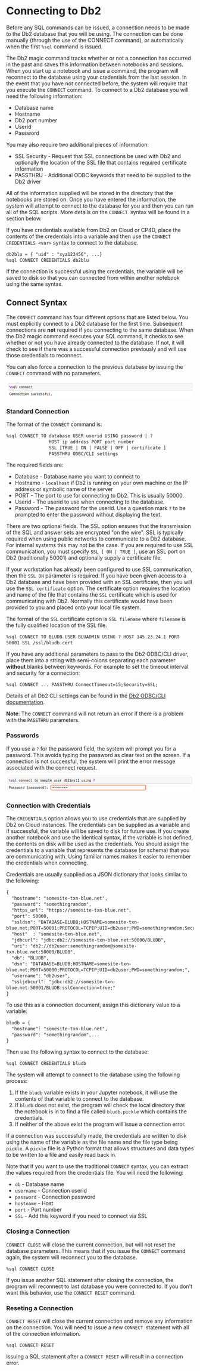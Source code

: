 # Connecting to Db2

Before any SQL commands can be issued, a connection needs to be made to the Db2 database that you will be using. The connection can be done manually (through the use of the CONNECT command), or automatically when the first `%sql` command is issued.

The Db2 magic command tracks whether or not a connection has occurred in the past and saves this information between notebooks and sessions. When you start up a notebook and issue a command, the program will reconnect to the database using your credentials from the last session. In the event that you have not connected before, the system will require that you execute the `CONNECT` command. To connect to a Db2 database you will need the following information:

  * Database name 
  * Hostname 
  * Db2 port number
  * Userid
  * Password

You may also require two additional pieces of information:

  * SSL Security - Request that SSL connections be used with Db2 and optionally the location of the SSL file that contains required certificate information
  * PASSTHRU - Additional ODBC keywords that need to be supplied to the Db2 driver

All of the information supplied will be stored in the directory that the notebooks are stored on. Once you have entered the information, the system will attempt to connect to the database for you and then you can run all of the SQL scripts. More details on the `CONNECT `syntax will be found in a section below.

If you have credentials available from Db2 on Cloud or CP4D, place the contents of the credentials into a variable and then use the `CONNECT CREDENTIALS <var>` syntax to connect to the database.
```
db2blu = { "uid" : "xyz123456", ...}
%sql CONNECT CREDENTIALS db2blu
```

If the connection is successful using the credentials, the variable will be saved to disk so that you can connected from within another notebook using the same syntax.

## Connect Syntax

The `CONNECT` command has four different options that are listed below. You must explicitly connect to a Db2 database for the first time. Subsequent connections are **not** required if you connecting to the same database. When the Db2 magic command executes your SQL command, it checks to see whether or not you have already connected to the database. If not, it will check to see if there was a successful connection previously and will use those credentials to reconnect.

You can also force a connection to the previous database by issuing the `CONNECT` command with no parameters.

![Connect 1](img/connect1.png)

### Standard Connection

The format of the `CONNECT` command is:
```
%sql CONNECT TO database USER userid USING password | ? 
                HOST ip address PORT port number 
                SSL [TRUE | ON | FALSE | OFF | certificate ]
                PASSTHRU ODBC/CLI settings
```

The required fields are:

  * Database - Database name you want to connect to
  * Hostname - `localhost` if Db2 is running on your own machine or the IP address or symbolic name of the server
  * PORT - The port to use for connecting to Db2. This is usually 50000. 
  * Userid - The userid to use when connecting to the database.
  * Password - The password for the userid. Use a question mark `?` to be prompted to enter the password without displaying the text.

There are two optional fields. The SSL option ensures that the transmission of the SQL and answer sets are encrypted "on the wire". SSL is typically required when using public networks to communicate to a Db2 database. For internal systems this may not be the case. If you are required to use SSL communication, you must specify `SSL [ ON | TRUE ]`, use an SSL port on Db2 (traditionally 50001) and optionally supply a certificate file.

If your workstation has already been configured to use SSL communication, then the `SSL ON` parameter is required. If you have been given access to a Db2 database and have been provided with an SSL certificate, then you will use the `SSL certificate` option. The certificate option requires the location and name of the file that contains the `SSL` certificate which is used for communicating with Db2. Normally this certificate would have been provided to you and placed onto your local file system.

The format of the `SSL` certificate option is `SSL filename` where `filename` is the fully qualified location of the SSL file. 

```
%sql CONNECT TO BLUDB USER BLUADMIN USING ? HOST 145.23.24.1 PORT 50001 SSL /ssl/bludb.cert
```

If you have any additional parameters to pass to the Db2 ODBC/CLI driver, place them into a string with semi-colons separating each parameter **without** blanks between keywords. For example to set the timeout interval and security for a connection:
```
%sql CONNECT ... PASSTHRU ConnectTimeout=15;Security=SSL;
```

Details of all Db2 CLI settings can be found in the [Db2 ODBC/CLI documentation](https://www.ibm.com/docs/en/db2/11.5?topic=odbc-cliodbc-configuration-keywords).

**Note**: The `CONNECT` command will not return an error if there is a problem with the `PASSTHRU` parameters. 

### Passwords

If you use a `?` for the password field, the system will prompt you for a password. This avoids typing the password as clear text on the screen. If a connection is not successful, the system will print the error message associated with the connect request.

![Password](img/password.png)

### Connection with Credentials

The `CREDENTIALS` option allows you to use credentials that are supplied by Db2 on Cloud instances. The credentials can be supplied as a variable and if successful, the variable will be saved to disk for future use. If you create another notebook and use the identical syntax, if the variable is not defined, the contents on disk will be used as the credentials. You should assign the credentials to a variable that represents the database (or schema) that you are communicating with. Using familiar names makes it easier to remember the credentials when connecting. 

Credentials are usually supplied as a JSON dictionary that looks similar to the following:
```
{
  "hostname": "somesite-txn-blue.net",
  "password": "somethingrandom",
  "https_url": "https://somesite-txn-blue.net",
  "port": 50000,
  "ssldsn": "DATABASE=BLUDB;HOSTNAME=somesite-txn-blue.net;PORT=50001;PROTOCOL=TCPIP;UID=db2user;PWD=somethingrandom;Security=SSL;", 
  "host"  : "somesite-txn-blue.net",
  "jdbcurl": "jdbc:db2://somesite-txn-blue.net:50000/BLUDB",
  "uri": "db2://db2user:somethingrandom@somesite-txn.blue.net:50000/BLUDB",
  "db": "BLUDB",
  "dsn": "DATABASE=BLUDB;HOSTNAME=somesite-txn-blue.net;PORT=50000;PROTOCOL=TCPIP;UID=db2user;PWD=somethingrandom;",
  "username": "db2user",
  "ssljdbcurl": "jdbc:db2://somesite-txn-blue.net:50001/BLUDB:sslConnection=true;"
}
```

To use this as a connection document, assign this dictionary value to a variable:
```
bludb = {
  "hostname": "somesite-txn-blue.net",
  "password": "somethingrandom",...
}
```

Then use the following syntax to connect to the database:

```
%sql CONNECT CREDENTIALS bludb
```

The system will attempt to connect to the database using the following process:

  1. If the `bludb` variable exists in your Jupyter notebook, it will use the contents of that variable to connect to the database.
  2. If `bludb` does not exist, the program will check the local directory that the notebook is in to find a file called `bludb.pickle` which contains the credentials.
  3. If neither of the above exist the program will issue a connection error.

If a connection was successfully made, the credentials are written to disk using the name of the variable as the file name and the file type being `pickle`. A `pickle` file is a Python format that allows structures and data types to be written to a file and easily read back in. 

Note that if you want to use the traditional `CONNECT` syntax, you can extract the values required from the credentials file. You will need the following:

  * `db` - Database name
  * `username`  - Connection userid
  * `password`  - Connection password
  * `hostname`  - Host
  * `port`      - Port number
  * `SSL`       - Add this keyword if you need to connect via SSL

### Closing a Connection

`CONNECT CLOSE` will close the current connection, but will not reset the database parameters. This means that if you issue the `CONNECT` command again, the system will reconnect you to the database.
```
%sql CONNECT CLOSE
```

If you issue another SQL statement after closing the connection, the program will reconnect to last database you were connected to. If you don't want this behavior, use the `CONNECT RESET` command.

### Reseting a Connection

`CONNECT RESET` will close the current connection and remove any information on the connection. You will need to issue a new `CONNECT `statement with all of the connection information. 
```
%sql CONNECT RESET
```

Issuing a SQL statement after a `CONNECT RESET` will result in a connection error. 